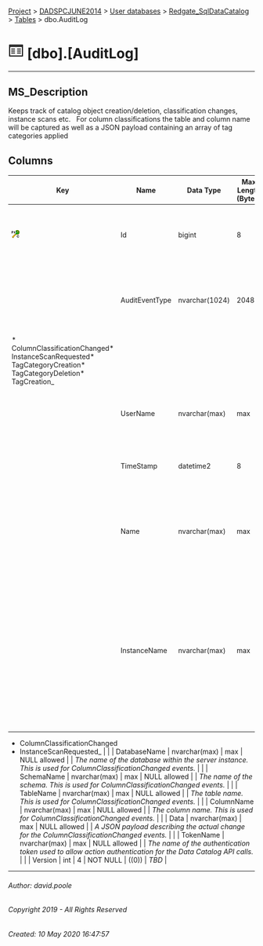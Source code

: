 #### 

[Project](../../../../readme.md) > [DADSPCJUNE2014](../../../readme.md) > [User databases](../../readme.md) > [Redgate_SqlDataCatalog](../readme.md) > [Tables](Tables.md) > dbo.AuditLog

# ![Tables](../../../../Images/Table32.png) [dbo].[AuditLog]

---

## <a name="#description"></a>MS_Description

Keeps track of catalog object creation/deletion, classification changes, instance scans etc.  
For column classifications the table and column name will be captured as well as a JSON payload containing an array of tag categories applied

## <a name="#columns"></a>Columns

| Key | Name | Data Type | Max Length (Bytes) | Nullability | Default | Description |
|---|---|---|---|---|---|---|
| [![Cluster Primary Key PK_AuditLog: Id](../../../../Images/pkcluster.png)](#indexes) | Id | bigint | 8 | NOT NULL |  | _The clustered primary key that uniquely identifies the dbo.AuditLog record._ |
|  | AuditEventType | nvarchar(1024) | 2048 | NOT NULL |  | _A short name for the type of event that is audited.  Examples may include the following.
* ColumnClassificationChanged* InstanceScanRequested* TagCategoryCreation* TagCategoryDeletion* TagCreation_ |
|  | UserName | nvarchar(max) | max | NULL allowed |  | _The login username that caused the event being audited_ |
|  | TimeStamp | datetime2 | 8 | NOT NULL |  | _The date/time at which the auditable event took place_ |
|  | Name | nvarchar(max) | max | NULL allowed |  | _Where some form of Tag or TagCategory event occurs this is the name of that Tag or TagCategory_ |
|  | InstanceName | nvarchar(max) | max | NULL allowed |  | _The database instance name.  Bear in mind that this may be the name of a server, cluster or availability group listener.  This will be NULL for tag maintenance activity.  It applies to two types of event.
* ColumnClassificationChanged
* InstanceScanRequested_ |
|  | DatabaseName | nvarchar(max) | max | NULL allowed |  | _The name of the database within the server instance. This is used for ColumnClassificationChanged events._ |
|  | SchemaName | nvarchar(max) | max | NULL allowed |  | _The name of the schema. This is used for ColumnClassificationChanged events._ |
|  | TableName | nvarchar(max) | max | NULL allowed |  | _The table name. This is used for ColumnClassificationChanged events._ |
|  | ColumnName | nvarchar(max) | max | NULL allowed |  | _The column name. This is used for ColumnClassificationChanged events._ |
|  | Data | nvarchar(max) | max | NULL allowed |  | _A JSON payload describing the actual change for the ColumnClassificationChanged events._ |
|  | TokenName | nvarchar(max) | max | NULL allowed |  | _The name of the authentication token used to allow action authentication for the Data Catalog API calls._ |
|  | Version | int | 4 | NOT NULL | ((0)) | _TBD_ |


---

###### Author:  david.poole

###### Copyright 2019 - All Rights Reserved

###### Created: 10 May 2020 16:47:57

